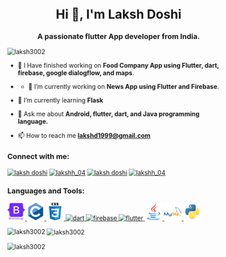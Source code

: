 <h1 align="center">Hi 👋, I'm Laksh Doshi</h1>
<h3 align="center">A passionate flutter App developer from India.</h3>

<p align="left"> <img src="https://komarev.com/ghpvc/?username=laksh3002&label=Profile%20views&color=0e75b6&style=flat" alt="laksh3002" /> </p>

- 🔭 I Have finished working on **Food Company App using Flutter, dart, firebase, google dialogflow, and maps**.

- - 🔭 I’m currently working on **News App using Flutter and Firebase**.

- 🌱 I’m currently learning **Flask**

- 💬 Ask me about **Android, flutter, dart, and Java programming language.**

- 📫 How to reach me **lakshd1999@gmail.com**

<h3 align="left">Connect with me:</h3>
<p align="left">
<a href="https://linkedin.com/in/laksh doshi" target="blank"><img align="center" src="https://raw.githubusercontent.com/rahuldkjain/github-profile-readme-generator/master/src/images/icons/Social/linked-in-alt.svg" alt="laksh doshi" height="30" width="40" /></a>
<a href="https://instagram.com/lakshh_04" target="blank"><img align="center" src="https://raw.githubusercontent.com/rahuldkjain/github-profile-readme-generator/master/src/images/icons/Social/instagram.svg" alt="lakshh_04" height="30" width="40" /></a>
<a href="https://www.hackerrank.com/laksh doshi" target="blank"><img align="center" src="https://raw.githubusercontent.com/rahuldkjain/github-profile-readme-generator/master/src/images/icons/Social/hackerrank.svg" alt="laksh doshi" height="30" width="40" /></a>
<a href="https://www.leetcode.com/lakshh_04" target="blank"><img align="center" src="https://raw.githubusercontent.com/rahuldkjain/github-profile-readme-generator/master/src/images/icons/Social/leet-code.svg" alt="lakshh_04" height="30" width="40" /></a>
</p>

<h3 align="left">Languages and Tools:</h3>
<p align="left"> <a href="https://getbootstrap.com" target="_blank" rel="noreferrer"> <img src="https://raw.githubusercontent.com/devicons/devicon/master/icons/bootstrap/bootstrap-plain-wordmark.svg" alt="bootstrap" width="40" height="40"/> </a> <a href="https://www.cprogramming.com/" target="_blank" rel="noreferrer"> <img src="https://raw.githubusercontent.com/devicons/devicon/master/icons/c/c-original.svg" alt="c" width="40" height="40"/> </a> <a href="https://www.w3schools.com/css/" target="_blank" rel="noreferrer"> <img src="https://raw.githubusercontent.com/devicons/devicon/master/icons/css3/css3-original-wordmark.svg" alt="css3" width="40" height="40"/> </a> <a href="https://dart.dev" target="_blank" rel="noreferrer"> <img src="https://www.vectorlogo.zone/logos/dartlang/dartlang-icon.svg" alt="dart" width="40" height="40"/> </a> <a href="https://firebase.google.com/" target="_blank" rel="noreferrer"> <img src="https://www.vectorlogo.zone/logos/firebase/firebase-icon.svg" alt="firebase" width="40" height="40"/> </a> <a href="https://flutter.dev" target="_blank" rel="noreferrer"> <img src="https://www.vectorlogo.zone/logos/flutterio/flutterio-icon.svg" alt="flutter" width="40" height="40"/> </a> <a href="https://www.java.com" target="_blank" rel="noreferrer"> <img src="https://raw.githubusercontent.com/devicons/devicon/master/icons/java/java-original.svg" alt="java" width="40" height="40"/> </a> <a href="https://www.mysql.com/" target="_blank" rel="noreferrer"> <img src="https://raw.githubusercontent.com/devicons/devicon/master/icons/mysql/mysql-original-wordmark.svg" alt="mysql" width="40" height="40"/> </a> <a href="https://www.python.org" target="_blank" rel="noreferrer"> <img src="https://raw.githubusercontent.com/devicons/devicon/master/icons/python/python-original.svg" alt="python" width="40" height="40"/> </a> </p>

<p><img align="left" src="https://github-readme-stats.vercel.app/api/top-langs?username=laksh3002&show_icons=true&locale=en&layout=compact" alt="laksh3002" /></p>

<p>&nbsp;<img align="center" src="https://github-readme-stats.vercel.app/api?username=laksh3002&show_icons=true&locale=en" alt="laksh3002" /></p>

<p><img align="center" src="https://github-readme-streak-stats.herokuapp.com/?user=laksh3002&" alt="laksh3002" /></p>
